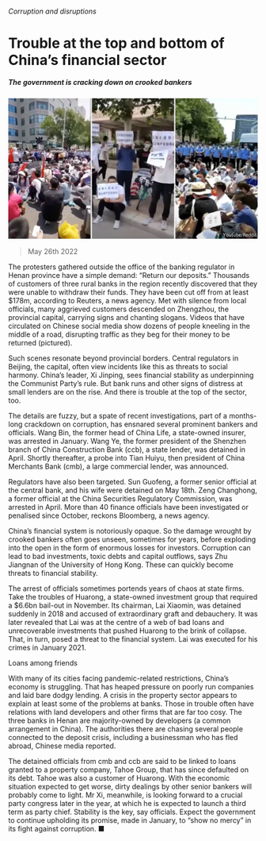 ###### Corruption and disruptions

# Trouble at the top and bottom of China’s financial sector 

##### The government is cracking down on crooked bankers 

![image](images/20220528_CNP516.jpg) 

> May 26th 2022 

The protesters gathered outside the office of the banking regulator in Henan province have a simple demand: “Return our deposits.” Thousands of customers of three rural banks in the region recently discovered that they were unable to withdraw their funds. They have been cut off from at least $178m, according to Reuters, a news agency. Met with silence from local officials, many aggrieved customers descended on Zhengzhou, the provincial capital, carrying signs and chanting slogans. Videos that have circulated on Chinese social media show dozens of people kneeling in the middle of a road, disrupting traffic as they beg for their money to be returned (pictured).

Such scenes resonate beyond provincial borders. Central regulators in Beijing, the capital, often view incidents like this as threats to social harmony. China’s leader, Xi Jinping, sees financial stability as underpinning the Communist Party’s rule. But bank runs and other signs of distress at small lenders are on the rise. And there is trouble at the top of the sector, too. 

The details are fuzzy, but a spate of recent investigations, part of a months-long crackdown on corruption, has ensnared several prominent bankers and officials. Wang Bin, the former head of China Life, a state-owned insurer, was arrested in January. Wang Ye, the former president of the Shenzhen branch of China Construction Bank (ccb), a state lender, was detained in April. Shortly thereafter, a probe into Tian Huiyu, then president of China Merchants Bank (cmb), a large commercial lender, was announced.

Regulators have also been targeted. Sun Guofeng, a former senior official at the central bank, and his wife were detained on May 18th. Zeng Changhong, a former official at the China Securities Regulatory Commission, was arrested in April. More than 40 finance officials have been investigated or penalised since October, reckons Bloomberg, a news agency.

China’s financial system is notoriously opaque. So the damage wrought by crooked bankers often goes unseen, sometimes for years, before exploding into the open in the form of enormous losses for investors. Corruption can lead to bad investments, toxic debts and capital outflows, says Zhu Jiangnan of the University of Hong Kong. These can quickly become threats to financial stability.

The arrest of officials sometimes portends years of chaos at state firms. Take the troubles of Huarong, a state-owned investment group that required a $6.6bn bail-out in November. Its chairman, Lai Xiaomin, was detained suddenly in 2018 and accused of extraordinary graft and debauchery. It was later revealed that Lai was at the centre of a web of bad loans and unrecoverable investments that pushed Huarong to the brink of collapse. That, in turn, posed a threat to the financial system. Lai was executed for his crimes in January 2021.

Loans among friends

With many of its cities facing pandemic-related restrictions, China’s economy is struggling. That has heaped pressure on poorly run companies and laid bare dodgy lending. A crisis in the property sector appears to explain at least some of the problems at banks. Those in trouble often have relations with land developers and other firms that are far too cosy. The three banks in Henan are majority-owned by developers (a common arrangement in China). The authorities there are chasing several people connected to the deposit crisis, including a businessman who has fled abroad, Chinese media reported.

The detained officials from cmb and ccb are said to be linked to loans granted to a property company, Tahoe Group, that has since defaulted on its debt. Tahoe was also a customer of Huarong. With the economic situation expected to get worse, dirty dealings by other senior bankers will probably come to light. Mr Xi, meanwhile, is looking forward to a crucial party congress later in the year, at which he is expected to launch a third term as party chief. Stability is the key, say officials. Expect the government to continue upholding its promise, made in January, to “show no mercy” in its fight against corruption. ■

